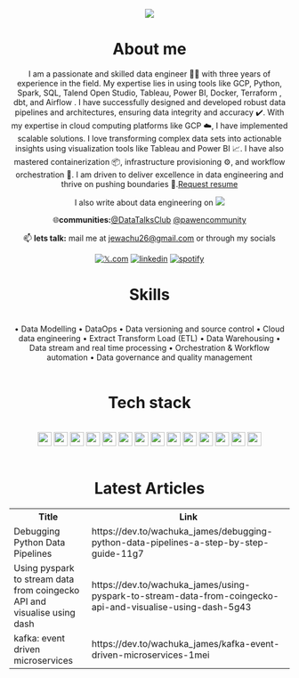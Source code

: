 
<p align="center">
<a href="https://github.com/James-Wachuka-James-Wachuka"><img src="https://readme-typing-svg.herokuapp.com?color=%2336BCF7&center=true&vCenter=true&lines=Hi+%2C+welcome+to+my+Github+page;I+am+James+Wachuka;I+am+a+Data+Engineer"></a>
</p>

<div align="center">
  
# About me
I am a passionate and skilled data engineer 👨‍💻 with three years of experience in the field. My expertise lies in using tools like GCP, Python, Spark, SQL, Talend Open Studio, Tableau, Power BI, Docker, Terraform , dbt, and Airflow . I have successfully designed and developed robust data pipelines and architectures, ensuring data integrity and accuracy ✔️. With my expertise in cloud computing platforms like GCP ☁️, I have implemented scalable solutions. I love transforming complex data sets into actionable insights using visualization tools like Tableau and Power BI 📈. I have also mastered containerization 📦, infrastructure provisioning ⚙️, and workflow orchestration 🎼. I am driven to deliver excellence in data engineering and thrive on pushing boundaries 💪.[Request resume](https://docs.google.com/document/d/1QbGSLxDr8F8fpmapiMGxmzFTji79Wu2c/edit?usp=sharing&ouid=113235210761517280646&rtpof=true&sd=true)
  

I also write about data engineering on [![](https://img.shields.io/badge/dev.to-0A0A0A?&logo=devdotto&logoColor=white)](https://dev.to/wachuka_james)

🌐**communities:**[@DataTalksClub](https://twitter.com/DataTalksClub?t=OAFbF2AkdVQOR0mNz_aeXw&s=09) [@pawencommunity](https://twitter.com/pawencommunity?t=pNJ4uO48OsGWuJylWvGXJg&s=09)


📫 **lets talk:** mail me at jewachu26@gmail.com or through my socials

[![𝕏.com](https://img.shields.io/badge/𝕏.com-12100E?logo=𝕏.com&logoColor=blue)](https://x.com/Wachuka_James) [![linkedin](https://img.shields.io/badge/linkedin-12100E?logo=linkedin&logoColor=blue)](https://www.linkedin.com/in/james-wachuka-42769a1a0/)
[![spotify](https://img.shields.io/badge/spotify-12100E?logo=spotify&logoColor=blue)](https://open.spotify.com/user/31ennshe5gknsax667ccnkovckmu?si=mkAXO7FFRPyWyWYhtg0J-g)


<h1 align="center">Skills</h1>
<Br>
•	Data Modelling
•	DataOps
•	Data versioning and source control
•	Cloud data engineering
•	Extract Transform Load (ETL)
•	Data Warehousing
•	Data stream and real time processing
•	Orchestration & Workflow automation
•	Data governance and quality management

<Br>
<Br>
<h1>Tech stack</h1>
<Br>
<img src="https://img.shields.io/badge/Python-808080?style=for-the-badge&logo=python&logoColor=darkgreen" height="25"/> <img src="https://img.shields.io/badge/SQL-F7931E?style=for-the-badge&logo=sql&logoColor=white" height="25"/>  <img src="https://img.shields.io/badge/spark-FF6F00?style=for-the-badge&logo=apache-spark&logoColor=white" height="25"/> <img src="https://img.shields.io/badge/mongodb-000000?style=for-the-badge&logo=mongodb&logoColor=white" height="25"/>
<img src="https://img.shields.io/badge/tableau-D00000?style=for-the-badge&logo=tableau&logoColor=white" height="25"/> <img src="https://img.shields.io/badge/mysql-F37626.svg?&style=for-the-badge&logo=mysql&logoColor=white" height="25"/>
<img src="https://img.shields.io/badge/airflow-342B029.svg?&style=for-the-badge&logo=apacheairflow&logoColor=white" height="25"/> <img src="https://img.shields.io/badge/DBT-2C2D72?style=for-the-badge&logo=dbt&logoColor=white" height="25"/> 
<img src="https://img.shields.io/badge/docker-777BB4?style=for-the-badge&logo=docker&logoColor=white" height="25"/> <img src="https://img.shields.io/badge/kafka-239120?style=for-the-badge&logo=apache-kafka&logoColor=white" height="25"/>
<img src="https://img.shields.io/badge/gcp-2C2D72?style=for-the-badge&logo=google-cloud&logoColor=white" height="25"/> <img src="https://img.shields.io/badge/powerbi-D00000?style=for-the-badge&logo=powerbi&logoColor=white" height="25"/>
<img src="https://img.shields.io/badge/Talend-F7931E?style=for-the-badge&logo=talend&logoColor=white" height="25"/> 
<img src="https://img.shields.io/badge/prefect-342B029?style=for-the-badge&logo=prefect&logoColor=white" height="25"/> 
<Br>
<Br>
<h1>Latest Articles</h1>
<table>
  <tr><th>Title</th><th>Link</th></tr>
  <!-- DEVTO:START --><tr><td>Debugging Python Data Pipelines</td><td>https://dev.to/wachuka_james/debugging-python-data-pipelines-a-step-by-step-guide-11g7</td></tr><tr><td>Using pyspark to stream data from coingecko API and visualise using dash</td><td>https://dev.to/wachuka_james/using-pyspark-to-stream-data-from-coingecko-api-and-visualise-using-dash-5g43</td></tr><tr><td>kafka: event driven microservices</td><td>https://dev.to/wachuka_james/kafka-event-driven-microservices-1mei</td></tr><!-- DEVTO:END -->
</table>
<br>
<!--
![Snake animation](https://github.com/James-Wachuka/James-Wachuka/blob/output/github-contribution-grid-snake.svg)
-->
<!--
<h2 align="center"><u>My Github Stats</u></h2>
<p align="center">
-->
<!--
<img align="center" src="https://github-readme-stats.vercel.app/api/top-langs/?username=James-Wachuka&exclude_repo=dta_warehouse_example,speeddating_R,shell_,R_examples,&layout=compact&theme=github_dark&langs_count=10">
-->
<!--
<img align="center" src="https://github-readme-stats.vercel.app/api?username=James-Wachuka&count_private=true&show_icons=trueline_height=21&theme=github_dark">	
-->
<!--
<img align="center" src="https://github-readme-streak-stats.herokuapp.com/?user=James-Wachuka&theme=holi-theme">
-->
</p>

